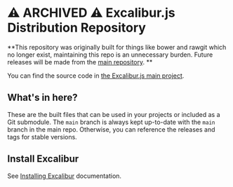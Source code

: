 # ⚠ ARCHIVED ⚠ Excalibur.js Distribution Repository

**This repository was originally built for things like bower and rawgit which no longer exist, maintaining this repo is an unnecessary burden. Future releases will be made from the [main repository](https://github.com/excaliburjs/Excalibur). **

You can find the source code in [the Excalibur.js main project](https://github.com/excaliburjs/Excalibur).

## What's in here?

These are the built files that can be used in your projects or included as a Git submodule. The `main` branch
is always kept up-to-date with the `main` branch in the main repo. Otherwise, you can reference the releases
and tags for stable versions.

## Install Excalibur

See [Installing Excalibur](http://docs.excaliburjs.com/en/latest/installation.html) documentation.
